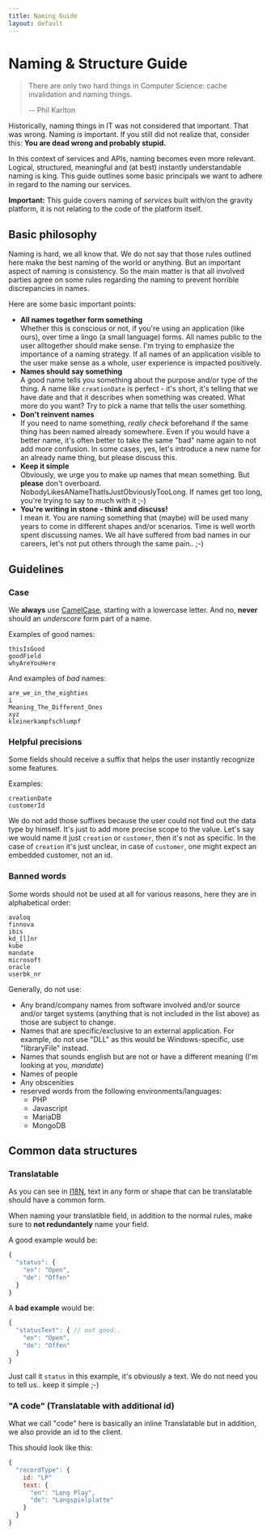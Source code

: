 ```yaml
---
title: Naming Guide
layout: default
---
```


# Naming & Structure Guide

> There are only two hard things in Computer Science: cache invalidation and naming things.
> 
> -- Phil Karlton

Historically, naming things in IT was not considered that important. That was wrong. Naming *is* important.
If you still did not realize that, consider this: **You are dead wrong and probably stupid.**

In this context of services and APIs, naming becomes even more relevant. Logical, structured,
meaningful and (at best) instantly understandable naming is king. This guide outlines some basic principals
we want to adhere in regard to the naming our services.

**Important:** This guide covers naming of *services* built with/on the gravity platform, it is not relating to the code of 
the platform itself.  

## Basic philosophy

Naming is hard, we all know that. We do not say that those rules outlined here make the best naming of the world or anything. 
But an important aspect of naming is consistency. So the main matter is that all involved parties agree on some rules
regarding the naming to prevent horrible discrepancies in names.

Here are some basic important points:

* **All names together form something**<br/>Whether this is conscious or not, if you're using an application (like ours), over time a lingo (a small language) forms. All names public to the user alltogether should make sense. I'm trying to emphasize the importance of a naming strategy. If all names of an application visible to the user make sense as a whole, user experience is impacted positively.
* **Names should say something**<br/>A good name tells you something about the purpose and/or type of the thing. A name like `creationDate` is perfect - it's short, it's telling that we have date and that it describes when something was created. What more do you want? Try to pick a name that tells the user something.
* **Don't reinvent names**<br/>If you need to name something, *really check* beforehand if the same thing has been named already somewhere. Even if you would have a better name, it's often better to take the same "bad" name again to not add more confusion. In some cases, yes, let's introduce a new name for an already name thing, but please discuss this.
* **Keep it simple**<br/>Obviously, we urge you to make up names that mean something. But **please** don't overboard. NobodyLikesANameThatIsJustObviouslyTooLong. If names get too long, you're trying to say to much with it ;-)
* **You're writing in stone - think and discuss!**<br/>I mean it. You are naming something that (maybe) will be used many years to come in different shapes and/or scenarios. Time is well worth spent discussing names. We all have suffered from bad names in our careers, let's not put others through the same pain.. ;-)



## Guidelines

### Case

We **always** use [CamelCase](http://en.wikipedia.org/wiki/CamelCase), starting with a lowercase letter.
And no, **never** should an *underscore* form part of a name.

Examples of good names:

```
thisIsGood
goodField
whyAreYouHere
```

And examples of *bad* names:

```
are_we_in_the_eighties
i
Meaning_The_Different_Ones
xyz
kleinerkampfschlumpf
```

### Helpful precisions

Some fields should receive a suffix that helps the user instantly recognize some features.

Examples:

```
creationDate
customerId
```

We do not add those suffixes because the user could not find out the data type by himself. 
It's just to add more precise scope to the value. Let's say we would name it just `creation` or `customer`,
then it's not as specific. In the case of `creation` it's just unclear, in case of `customer`, one might
expect an embedded customer, not an id. 


### Banned words

Some words should not be used at all for various reasons, here they are in alphabetical order:

```
avaloq
finnova
ibis
kd_[l]nr
kube
mandate
microsoft
oracle
userbk_nr
``` 

Generally, do not use:

* Any brand/company names from software involved and/or source and/or target systems (anything that is not 
included in the list above) as those are subject to change.
* Names that are specific/exclusive to an external application. For example, do not use "DLL" as this 
would be Windows-specific, use "libraryFile" instead.
* Names that sounds english but are not or have a different meaning (I'm looking at you, *mandate*)  
* Names of people
* Any obscenities
* reserved words from the following environments/languages:
  * PHP
  * Javascript
  * MariaDB
  * MongoDB

## Common data structures

### Translatable

As you can see in [I18N](/doc/i18n.html), text in any form or shape that can be translatable should have
a common form.

When naming your translatible field, in addition to the normal rules, make sure to **not redundantely** name your field.

A good example would be: 

````javascript
{
  "status": {
    "en": "Open",
    "de": "Offen"
  }
}
````

A **bad example** would be:

````javascript
{
  "statusText": { // not good..
    "en": "Open",
    "de": "Offen"
  }
}
````

Just call it `status` in this example, it's obviously a text. We do not need you to tell us.. keep it simple ;-)

### "A code" (Translatable with additional id)

What we call "code" here is basically an inline Translatable but in addition, we also provide an id to the client.

This should look like this:

````javascript
{
  "recordType": {
    id: "LP"
    text: {
      "en": "Long Play",
      "de": "Langspielplatte"
    }
  }
}
````
